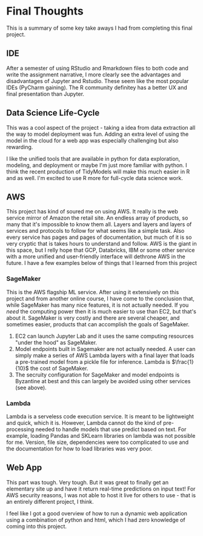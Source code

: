# Final Thoughts
This is a summary of some key take aways I had from completing this final project. 


## IDE
After a semester of using RStudio and Rmarkdown files to both code and write the assignment narrative, I more clearly see the advantages and disadvantages of Jupyter and Rstudio. These seem like the most popular IDEs (PyCharm gaining). The R community definitey has a better UX and final presentation than Jupyter. 


## Data Science Life-Cycle
This was a cool aspect of the project - taking a idea from data extraction all the way to model deployment was fun. Adding an extra level of using the model in the cloud for a web app was especially challenging but also rewarding. 


I like the unified tools that are available in python for data exploration, modeling, and deployment or maybe I'm just more familiar with python. I think the recent production of TidyModels will make this much easier in R and as well. I'm excited to use R more for full-cycle data science work. 


## AWS
This project has kind of soured me on using AWS. It really is the web service mirror of Amazon the retail site. An endless array of products, so many that it's impossible to know them all. Layers and layers and layers of services and protocols to follow for what seems like a simple task. Also every service has pages and pages of documentation, but much of it is so very cryptic that is takes hours to understand and follow. AWS is the giant in this space, but I relly hope that GCP, Databricks, IBM or some other service with a more unified and user-friendly interface will dethrone AWS in the future. I have a few examples below of things that I learned from this project


### SageMaker
This is the AWS flagship ML service. After using it extensively on this project and from another online course, I have come to the conclusion that, while SageMaker has many nice features, it is not actually needed. If you _need_ the computing power then it is much easier to use than EC2, but that's about it. SageMaker is very costly and there are several cheaper, and sometimes easier, products that can accomplish the goals of SageMaker. 
1. EC2 can launch Jupyter Lab and it uses the same computing resources "under the hood" as SageMaker.
2. Model endpoints built in Sagemaker are not actually needed. A user can simply make a series of AWS Lambda layers with a final layer that loads a pre-trained model from a pickle file for inference. Lambda is $\frac{1}{10}$ the cost of SageMaker. 
3. The secruity configuration for SageMaker and model endpoints is Byzantine at best and this can largely be avoided using other services (see above). 


### Lambda
Lambda is a serveless code execution service. It is meant to be lightweight and quick, which it is. However, Lambda cannot do the kind of pre-processing needed to handle models that use predict based on text. For example, loading Pandas and SKLearn libraries on lambda was not possible for me. Version, file size, dependencies were too complicated to use and the documentation for how to load libraries was very poor. 


## Web App
This part was tough. Very tough. But it was great to finally get an elementary site up and have it return real-time predictions on input text! For AWS security reasons, I was not able to host it live for others to use - that is an entirely different project, I think. 

I feel like I got a good overview of how to run a dynamic web application using a combination of python and html, which I had zero knowledge of coming into this project. 